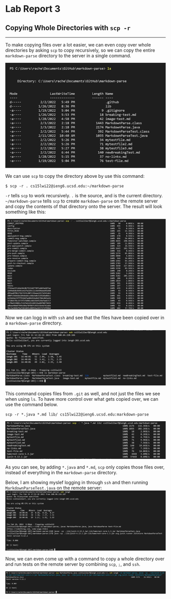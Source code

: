 # Lab Report 3

## Copying Whole Directories with `scp -r`
___________________________________

To make copying files over a lot easier, we can even copy over whole directories by asking `scp` to copy recursively, so we can copy the entire `markdown-parse` directory to the server in a single command.

![image](ls.jpg)

We can use `scp` to copy the directory above by use this command:
```
$ scp -r . cs15lwi22@ieng6.ucsd.edu:~/markdown-parse
```

`-r` tells `scp` to work recursively. `.` is the source, and is the current directory. `~/markdown-parse` tells `scp` to create `markdown-parse` on the remote server and copy the contents of that directory onto the server.
The result will look something like this:

![image](scp1.jpg)

Now we can logg in with `ssh` and see that the files have been copied over in a `markdown-parse` directory.

![image](ieng6-ls.jpg)

This command copies files from `.git` as well, and not just the files we see when using `ls`. To have more control over what gets copied over, we can use the command below.

```
scp -r *.java *.md lib/ cs15lwi22@ieng6.ucsd.edu:markdown-parse
```
![image](scp-control.jpg)

As you can see, by adding `*.java` and `*.md`, `scp` only copies those files over, instead of everything in the `markdown-parse` directory.

Below, I am showing myslef logging in through `ssh` and then running `MarkdownParseTest.java` on the remote server:
![image](running-tests.jpg)

Now, we can even come up with a command to copy a whole directory over and run tests on the remote server by combining `scp`, `;`, and `ssh`.

![image](final-command.jpg)
